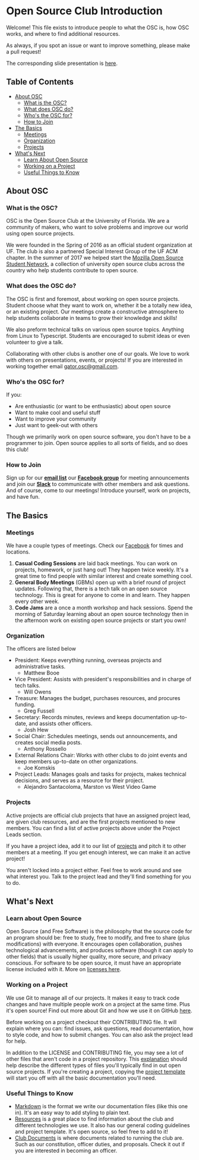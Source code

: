 # Open Source Club Introduction

Welcome! This file exists to introduce people to what the OSC is, how OSC works, and where to find additional resources. 

As always, if you spot an issue or want to improve something, please make a pull request! 

The corresponding slide presentation is [here](https://docs.google.com/presentation/d/1ngDmJzquy2kqAAJdX97CLloR8C2EcAb_Sp6I5zxFHZY/edit?usp=sharing).

## Table of Contents

- [About OSC](#about-osc)
	- [What is the OSC?](#what-is-the-osc)
	- [What does OSC do?](#what-does-the-osc-do)
	- [Who's the OSC for?](#whos-the-osc-for)
	- [How to Join](#how-to-join)
- [The Basics](#the-basics)
	- [Meetings](#meetings)
	- [Organization](#organization)
	- [Projects](#projects)
- [What's Next](#whats-next)
	- [Learn About Open Source](#learn-about-open-source)
	- [Working on a Project](#working-on-a-project)
	- [Useful Things to Know](#useful-things-to-know)

## About OSC

### What is the OSC?

OSC is the Open Source Club at the University of Florida. We are a community of makers, who want to solve problems and improve our world using open source projects.

We were founded in the Spring of 2016 as an official student organization at UF. The club is also a partnered Special Interest Group of the UF ACM chapter. In the summer of 2017 we helped start the [Mozilla Open Source Student Network](https://opensource.mozilla.community/), a collection of university open source clubs across the country who help students contribute to open source.

### What does the OSC do?

The OSC is first and foremost, about working on open source projects. Student choose what they want to work on, whether it be a totally new idea, or an existing project. Our meetings create a constructive atmosphere to help students collaborate in teams to grow their knowledge and skills!

We also preform technical talks on various open source topics. Anything from Linux to Typescript. Students are encouraged to submit ideas or even volunteer to give a talk. 

Collaborating with other clubs is another one of our goals. We love to work with others on presentations, events, or projects! If you are interested in working together email [gator.osc@gmail.com][OSC Email].

### Who's the OSC for?

If you:
- Are enthusiastic (or want to be enthusiastic) about open source 
- Want to make cool and useful stuff
- Want to improve your community 
- Just want to geek-out with others

Though we primarily work on open source software, you don't have to be a programmer to join. Open source applies to all sorts of fields, and so does this club!

### How to Join

Sign up for our **[email list][Listserv Sign Up]** our **[Facebook group][OSC Facebook]** for meeting announcements and join our **[Slack][OSC Slack]** to communicate with other members and ask questions. And of course, come to our meetings! Introduce yourself, work on projects, and have fun.

## The Basics

### Meetings

We have a couple types of meetings. Check our [Facebook][OSC Facebook] for times and locations.

1. **Casual Coding Sessions** are laid back meetings. You can work on projects, homework, or just hang out! They happen twice weekly. It's a great time to find people with similar interest and create something cool. 
2. **General Body Meetings** (GBMs) open up with a brief round of project updates. Following that, there is a tech talk on an open source technology. This is great for anyone to come in and learn. They happen every other week.
3. **Code Jams** are a once a month workshop and hack sessions. Spend the morning of Saturday learning about an open source technology then in the afternoon work on existing open source projects or start you own!

### Organization

The officers are listed below
- President: Keeps everything running, overseas projects and administrative tasks. 
	- Matthew Booe
- Vice President: Assists with president's responsibilities and in charge of tech talks. 
	- Will Owens
- Treasure: Manages the budget, purchases resources, and procures funding.
	- Greg Fussell
- Secretary: Records minutes, reviews and keeps documentation up-to-date, and assists other officers.
	- Josh Hew
- Social Chair: Schedules meetings, sends out announcements, and creates social media posts.
	- Anthony Rossello 
- External Relations Chair: Works with other clubs to do joint events and keep members up-to-date on other organizations.
	- Joe Komskis
- Project Leads: Manages goals and tasks for projects, makes technical decisions, and serves as a resource for their project.
	- Alejandro Santacoloma, Marston vs West Video Game

### Projects

Active projects are official club projects that have an assigned project lead, are given club resources, and are the first projects mentioned to new members. You can find a list of active projects above under the Project Leads section. 

If you have a project idea, add it to our list of [projects][Project List] and pitch it to other members at a meeting. If you get enough interest, we can make it an active project!

You aren't locked into a project either. Feel free to work around and see what interest you. Talk to the project lead and they'll find something for you to do.

## What's Next

### Learn about Open Source

Open Source (and Free Software) is the philosophy that the source code for an program should be: free to study, free to modify, and free to share (plus modifications) with everyone. It encourages open collaboration, pushes technological advancements, and produces software (though it can apply to other fields) that is usually higher quality, more secure, and privacy conscious. For software to be open source, it must have an appropriate license included with it. More on [licenses here][License Resource].

### Working on a Project

We use Git to manage all of our projects. It makes it easy to track code changes and have multiple people work on a project at the same time. Plus it's open source! Find out more about Git and how we use it on GitHub [here][Git Resource]. 

Before working on a project checkout their CONTRIBUTING file. It will explain where you can: find issues, ask questions, read documentation, how to style code, and how to submit changes. You can also ask the project lead for help. 

In addition to the LICENSE and CONTRIBUTING file, you may see a lot of other files that aren't code in a project repository. This [explanation][Explanation] should help describe the different types of files you'll typically find in out open source projects. If you're creating a project, copying the [project template][Project Template] will start you off with all the basic documentation you'll need. 

### Useful Things to Know

- [Markdown][Markdown Resource] is the format we write our documentation files (like this one in). It's an easy way to add styling to plain text.
- [Resources][OSC Resources] is a great place to find information about the club and different technologies we use. It also has our general coding guidelines and project template. It's open source, so feel free to add to it! 
- [Club Documents][OSC Club Documents] is where documents related to running the club are. Such as our constitution, officer duties, and proposals. Check it out if you are interested in becoming an officer.

<!--References-->
[Explanation]: https://github.com/ufosc/resources/blob/master/project-template/explanation.md "Explanation for the files in an open source repository"
[Git Resource]: https://github.com/ufosc/resources/tree/master/resources/git "OSC Git resource page"
[License Resource]: https://github.com/ufosc/resources/blob/master/resources/licenses.md "OSC licenses resources page"
[Listserv Sign Up]: https://docs.google.com/forms/d/e/1FAIpQLSfeU1RSGQWOZfvQXLrUGnDAKvVAqO7gc3TZySmN1CFhCM9uog/viewform?c=0&w=1 "OSC Listserv sign up"
[Project List]: https://github.com/ufosc/club-documents/blob/master/Project-Ideas.md "OSC project list"
[Project Template]: https://github.com/ufosc/resources/tree/master/project-template "Template for all the important files for an open source project"
[OSC Club Documents]: https://github.com/ufosc/club-documents "Official club documents"
[OSC Email]: mailto:gator.osc@gmail.com "Official OSC email"
[OSC Facebook]: https://www.facebook.com/groups/ufosc/ "Official OSC Facebook"
[Markdown Resource]: https://github.com/ufosc/resources/tree/master/resources/markdown "OSC Markdown resource page"
[OSC Resources]: https://github.com/ufosc/resources "Official club resources"
[OSC Slack]: https://ufosc.slack.com/ "Official OSC Slack"
